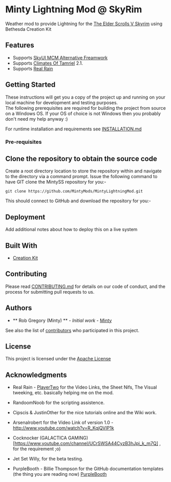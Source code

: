 # Minty Lightning Mod @ SkyRim
Weather mod to provide Lightning for the [The Elder Scrolls V Skyrim](https://elderscrolls.bethesda.net/en/skyrim) using Bethesda Creation Kit


## Features
  * Supports [SkyUI MCM Alternative Freamwork](https://www.nexusmods.com/skyrim/mods/81760)
  * Supports [Climates Of Tamriel](https://www.nexusmods.com/skyrim/mods/17802/) 2.1.
  * Supports [Real Rain](https://www.nexusmods.com/skyrim/mods/16541/?)

## Getting Started

These instructions will get you a copy of the project up and running on your local machine for development and testing purposes.
<br/>
The following prerequisites are required for building the project from source on a Windows OS. If your OS of choice is not Windows then you probably don't need my help anyway :) 

For runtime installation and requirements see [INSTALLATION.md](doc/INSTALLATION.md) 

### Pre-requisites


## Clone the repository to obtain the source code

Create a root directory location to store the repository within and navigate to the directory via a command prompt. Issue the following command to have GIT clone the MintySS repository for you:-

```
git clone https://github.com/MintyMods/MintyLightningMod.git
```

This should connect to GitHub and download the repository for you:-



## Deployment

Add additional notes about how to deploy this on a live system

## Built With

* [Creation Kit](https://www.creationkit.com/)


## Contributing

Please read [CONTRIBUTING.md](doc/CONTRIBUTING.md) for details on our code of conduct, and the process for submitting pull requests to us.


## Authors

* ** Rob Gregory (Minty) ** - *Initial work* - [Minty](https://github.com/MintyMods)

See also the list of [contributors](doc/CONTRIBUTORS.md) who participated in this project.

## License

This project is licensed under the [Apache License](doc/LICENSE.md)

## Acknowledgments

  * Real Rain - [PlayerTwo](https://www.nexusmods.com/skyrim/mods/16541/?) for the Video Links, the Sheet Nifs, The Visual tweeking, etc. basically helping me on the mod.
  * RandoomNoob for the scripting assistence.
  * Cipscis & JustinOther for the nice tutorials online and the Wiki work.
  * Arsenalrobert for the Video Link of version 1.0 - http://www.youtube.com/watch?v=R_KqjQVIP1k
  * Cocknocker (GALACTICA GAMING)[https://www.youtube.com/channel/UCrSWSA44CyzB3hJpi_k_m7Q] , for the requirement ;o)
  * Jet Set Willy, for the beta testing.



  * PurpleBooth - Billie Thompson for the GitHub documentation templates (the thing you are reading now) [PurpleBooth](https://gist.github.com/PurpleBooth)

  
  
  
  
  
